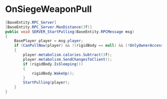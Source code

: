 <Badge type="danger" text="Carbon Compatible"/><Badge type="warning" text="Oxide Compatible"/>
# OnSiegeWeaponPull
```csharp
[BaseEntity.RPC_Server]
[BaseEntity.RPC_Server.MaxDistance(3f)]
public void SERVER_StartPulling(BaseEntity.RPCMessage msg)
{
	BasePlayer player = msg.player;
	if (CanPullNow(player) && !(rigidBody == null) && (!OnlyOwnerAccessible() || !(player != creatorEntity)))
	{
		player.metabolism.calories.Subtract(3f);
		player.metabolism.SendChangesToClient();
		if (rigidBody.IsSleeping())
		{
			rigidBody.WakeUp();
		}
		StartPulling(player);
	}
}

```
